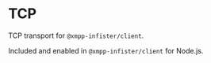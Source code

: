 # TCP

TCP transport for `@xmpp-infister/client`.

Included and enabled in `@xmpp-infister/client` for Node.js.

